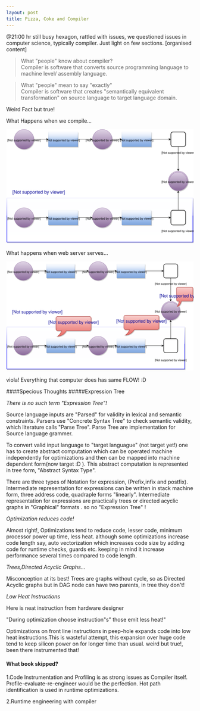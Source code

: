 ```yaml
---
layout: post
title: Pizza, Coke and Compiler
---
```

@21:00 hr  still busy hexagon, rattled with issues, we questioned issues in  computer science, typically  compiler.
Just light on  few sections. [organised content] 

> What "people" know about compiler? <br/>
>Compiler is software that converts source programming language to machine level/ assembly language.

>What "people" mean to say "exactly" <br/>
>Compiler is software that creates "semantically equivalent transformation" on source language to target language domain.

Weird Fact but true!

What Happens when we compile...

![Traditional Compiler](/public/locals/TraditionalCompiler.svg "Try Coding Again!")

What happens when web server serves...

![Internet Model](/public/locals/InternetModel.svg "Try Coding Again!")

viola! Everything that computer does has same FLOW! :D

####Specious Thoughts 
#####Expression Tree

*There is no such term "Expression Tree"!*

Source language inputs are "Parsed" for validity in lexical and semantic constraints. Parsers use "Concrete Syntax Tree" to check semantic validity,
which literature calls "Parse Tree". Parse Tree are implementation for Source language grammer.

To convert valid input language to "target languague" (not target yet!) one has to create abstract computation which can be operated machine independently for optimizations and then can be mapped into machine dependent form(now target :D ). This abstract computation is represented in 
tree form, "Abstract Syntax Type".

There are three types of Notation for expression, (Prefix,infix and postfix). 
Intermediate representation for expressions can be written in stack machine form, three address code, quadraple forms "linearly".
Intermediate representation for expressions are practically trees or directed acyclic graphs in  "Graphical" formats .
so no "Expression Tree" !

*Optimization reduces code!*

Almost right!, Optimizations tend to reduce code, lesser code, minimum processor power up time, less heat.
although some optimizations increase code length say, auto vectorization which increases code size by adding code for runtime checks,
guards etc. keeping in mind it increase performance several times compared to code length.


*Trees,Directed Acyclic Graphs...*

Misconception at its best! Trees are graphs without cycle, so as Directed Acyclic graphs but in DAG node can have two parents, in tree they don't!

*Low Heat Instructions* 

Here is neat instruction from hardware designer 

"During optimization choose instruction"s"  those emit less heat!"

Optimizations on front line instructions in peep-hole expands code into low heat instructions.This is wasteful attempt, this expansion over huge code tend to keep silicon power on for longer time than usual. weird but true!, been there instrumented that!

#### What book skipped?
1.Code Instrumentation and Profiling is as strong issues as Compiler itself. Profile-evaluate-re-engineer would be the perfection.
Hot path identification is used in runtime optimizations.

2.Runtime engineering with compiler


